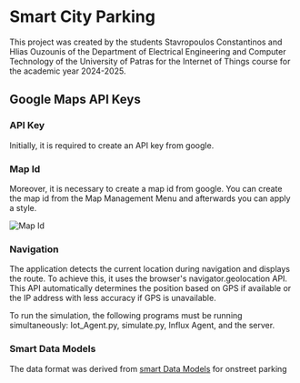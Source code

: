 # Smart City Parking

This project was created by the students Stavropoulos Constantinos and Hlias Ouzounis of the Department of Electrical Engineering and Computer Technology of the University of Patras for the Internet of Things course for the academic year 2024-2025.

## Google Maps API Keys

### API Key

Initially, it is required to create an API key from google.

### Map Id

Moreover, it is necessary to create a map id from google. You can create the map id from the Map Management Menu and afterwards you can apply a style.

![Map Id](./Presentations/images/map-id.png)

### Navigation

The application detects the current location during navigation and displays the route. To achieve this, it uses the browser's navigator.geolocation API. This API automatically determines the position based on GPS if available or the IP address with less accuracy if GPS is unavailable.

To run the simulation, the following programs must be running simultaneously: Iot_Agent.py, simulate.py, Influx Agent, and the server.

### Smart Data Models

The data format was derived from  [smart Data Models](https://github.com/smart-data-models/dataModel.Parking/blob/master/OnStreetParking/doc/spec.md)
for onstreet parking

